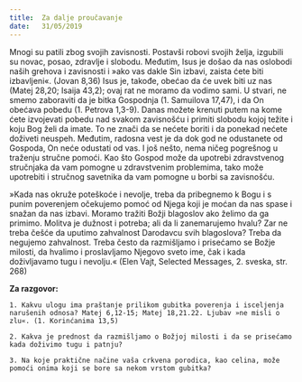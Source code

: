 ```yaml
---
title:  Za dalje proučavanje
date:   31/05/2019
---
```


Mnogi su patili zbog svojih zavisnosti. Postavši robovi svojih želja, izgubili su novac, posao, zdravlje i slobodu. Međutim, Isus je došao da nas oslobodi naših grehova i zavisnosti i »ako vas dakle Sin izbavi, zaista ćete biti izbavljeni«. (Jovan 8,36) Isus je, takođe, obećao da će uvek biti uz nas (Matej 28,20; Isaija 43,2); ovaj rat ne moramo da vodimo sami. U stvari, ne smemo zaboraviti da je bitka Gospodnja (1. Samuilova 17,47), i da On obećava pobedu (1. Petrova 1,3-9). Danas možete krenuti putem na kome ćete izvojevati pobedu nad svakom zavisnošću i primiti slobodu kojoj težite i koju Bog želi da imate. To ne znači da se nećete boriti i da ponekad nećete doživeti neuspeh. Međutim, radosna vest je da dok god ne odustanete od Gospoda, On neće odustati od vas. I još nešto, nema ničeg po­grešnog u traženju stručne pomoći. Kao što Gospod može da upotrebi zdravstvenog stručnjaka da vam pomogne u zdravstvenim problemima, tako može upotrebiti i stručnog savetnika da vam pomogne u borbi sa zavisnošću.

»Kada nas okruže poteškoće i nevolje, treba da pribegnemo k Bogu i s punim poverenjem očekujemo pomoć od Njega koji je moćan da nas spase i snažan da nas izbavi. Moramo tražiti Božji blagoslov ako želimo da ga primimo. Molitva je dužnost i potreba; ali da li zanemarujemo hvalu? Zar ne treba češće da uputimo zahvalnost Darodavcu svih blagoslova? Treba da negujemo zahvalnost. Treba često da razmišljamo i prisećamo se Božje milosti, da hvalimo i proslavljamo Njegovo sveto ime, čak i kada doživljavamo tugu i nevolju.« (Elen Vajt, Selected Messages, 2. sveska, str. 268)

**Za razgovor:**

`1. Kakvu ulogu ima praštanje prilikom gubitka poverenja i isceljenja narušenih odnosa? Matej 6,12-15; Matej 18,21.22. Ljubav »ne misli o zlu«. (1. Korinćanima 13,5)`

`2. Kakva je prednost da razmišljamo o Božjoj milosti i da se prisećamo kada doživimo tugu i patnju?`

`3. Na koje praktične načine vaša crkvena porodica, kao celina, može pomoći onima koji se bore sa nekom vrstom gubitka? `
